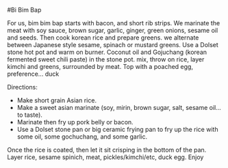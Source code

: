 #Bi Bim Bap

For us, bim bim bap starts with bacon, and short rib strips. We marinate the meat with soy sauce, brown sugar, garlic, ginger, green onions, sesame oil and seeds. Then cook korean rice and prepare greens. we alternate between Japanese style sesame, spinach or mustard greens. Use a Dolset stone hot pot and warm on burner. Coconut oil and Gojuchang (korean fermented sweet chili paste) in the stone pot. mix, throw on rice, layer kimchi and greens, surrounded by meat. Top with a poached egg, preference... duck

Directions:

- Make short grain Asian rice. 
- Make a sweet asian marinate (soy, mirin, brown sugar, salt, sesame oil... to taste). 
- Marinate then fry up pork belly or bacon. 
- Use a Dolset stone pan or big ceramic frying pan to fry up the rice with some oil, some gochuchang, and some garlic. 

Once the rice is coated, then let it sit crisping in the bottom of the pan. Layer rice, sesame spinich, meat, pickles/kimchi/etc, duck egg. Enjoy